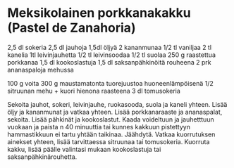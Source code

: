 # Meksikolainen porkkanakakku (Pastel de Zanahoria)

2,5 dl sokeria
2,5 dl jauhoja
1,5dl öljyä
2 kananmunaa
1/2 tl vaniljaa
2 tl kanelia
1tl leivinjauhetta
1/2 tl leivinsoodaa 
1/2 tl suolaa 
250 g raastettua porkkanaa
1,5 dl kookoslastuja
1,5 dl saksanpähkinöitä rouheena
2 prk ananaspaloja mehussa

100 g voita
300 g maustamatonta tuorejuustoa huoneenlämpöisenä
1/2 sitruunan mehu + kuori hienona raasteena
3 dl tomusokeria

Sekoita jauhot, sokeri, leivinjauhe, ruokasooda, suola ja kaneli yhteen. Lisää öljy ja kananmunat ja vatkaa yhteen. Lisää porkkanaraaste ja ananaspalat, sekoita. Lisää pähkinät ja kookoslastut. Kaada voideltuun ja jauhetttuun vuokaan ja paista n 40 minuuttia tai kunnes kakkuun pistettyyn hammastikkuun ei tartu yhtään taikinaa. Jäähdytä. Vatkaa kuorrutuksen ainekset yhteen, lisää tarvittaessa sitruunaa tai tomusokeria. Kuorruta kakku, lisää päälle valintasi mukaan kookoslastuja tai saksanpähkinärouhetta.